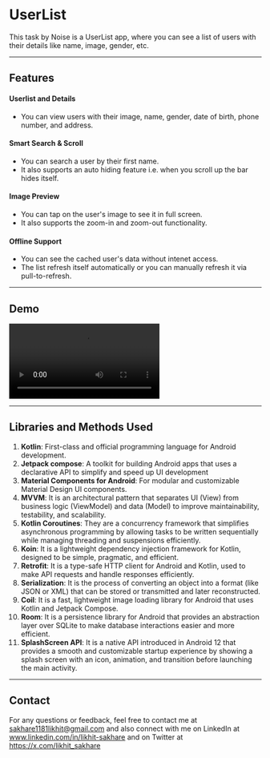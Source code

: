 # **UserList**

This task by Noise is a UserList app, where you can see a list of users with their details like name, image, gender, etc.

---

## **Features**

#### **Userlist and Details**
- You can view users with their image, name, gender, date of birth, phone number, and address.

#### **Smart Search & Scroll**
- You can search a user by their first name.
- It also supports an auto hiding feature i.e. when you scroll up the bar hides itself.

#### **Image Preview**
- You can tap on the user's image to see it in full screen.
- It also supports the zoom-in and zoom-out functionality.

#### **Offline Support**
- You can see the cached user's data without intenet access.
- The list refresh itself automatically or you can manually refresh it via pull-to-refresh.

---

## **Demo**

<video src="https://github.com/user-attachments/assets/4f8431bc-ed5d-493e-80c9-19d66290ec5a" controls="controls" style="max-width: 100%; height: auto;">
    Demo how the app works.
</video>

---

## **Libraries and Methods Used**
1. **Kotlin**: First-class and official programming language for Android development.
2. **Jetpack compose**: A toolkit for building Android apps that uses a declarative API to simplify and speed up UI development
3. **Material Components for Android**: For modular and customizable Material Design UI components.
4. **MVVM**: It is an architectural pattern that separates UI (View) from business logic (ViewModel) and data (Model) to improve maintainability, testability, and scalability.
5. **Kotlin Coroutines**: They are a concurrency framework that simplifies asynchronous programming by allowing tasks to be written sequentially while managing threading and suspensions efficiently.
6. **Koin**: It is a lightweight dependency injection framework for Kotlin, designed to be simple, pragmatic, and efficient.
7. **Retrofit**: It is a type-safe HTTP client for Android and Kotlin, used to make API requests and handle responses efficiently.
8. **Serialization**: It is the process of converting an object into a format (like JSON or XML) that can be stored or transmitted and later reconstructed.
9. **Coil**: It is a fast, lightweight image loading library for Android that uses Kotlin and Jetpack Compose.
10. **Room**: It is a persistence library for Android that provides an abstraction layer over SQLite to make database interactions easier and more efficient.
11. **SplashScreen API**: It is a native API introduced in Android 12 that provides a smooth and customizable startup experience by showing a splash screen with an icon, animation, and transition before launching the main activity.

---

## **Contact**
For any questions or feedback, feel free to contact me at sakhare1181likhit@gmail.com and also connect with me on LinkedIn at www.linkedin.com/in/likhit-sakhare and on Twitter at https://x.com/likhit_sakhare
